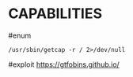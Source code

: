 # CAPABILITIES
#enum
```
/usr/sbin/getcap -r / 2>/dev/null
```

#exploit 
https://gtfobins.github.io/
